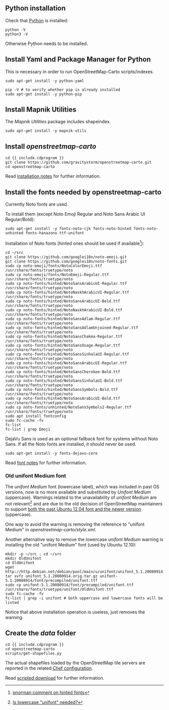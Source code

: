 ## Python installation

Check that [Python](https://www.python.org/) is installed:

    python -V
    python3 -V

Otherwise Python needs to be installed.

## Install Yaml and Package Manager for Python

This is necessary in order to run OpenStreetMap-Carto scripts/indexes.

```shell
sudo apt-get install -y python-yaml

pip -V # to verify whether pip is already installed
sudo apt-get install -y python-pip
```

## Install Mapnik Utilities

The *Mapnik Utilities* package includes shapeindex.

    sudo apt-get install -y mapnik-utils

## Install *openstreetmap-carto*

    cd {{ include.cdprogram }}
    git clone https://github.com/gravitystorm/openstreetmap-carto.git
    cd openstreetmap-carto

Read [installation notes](https://github.com/gravitystorm/openstreetmap-carto/blob/master/INSTALL.md) for further information.

## Install the fonts needed by openstreetmap-carto

Currently Noto fonts are used.

To install them (except Noto Emoji Regular and Noto Sans Arabic UI Regular/Bold):

    sudo apt-get install -y fonts-noto-cjk fonts-noto-hinted fonts-noto-unhinted fonts-hanazono ttf-unifont

Installation of Noto fonts (hinted ones should be used if available[^71]):

```shell
cd ~/src
git clone https://github.com/googlei18n/noto-emoji.git
git clone https://github.com/googlei18n/noto-fonts.git
sudo cp noto-emoji/fonts/NotoColorEmoji.ttf /usr/share/fonts/truetype/noto
sudo cp noto-emoji/fonts/NotoEmoji-Regular.ttf /usr/share/fonts/truetype/noto
sudo cp noto-fonts/hinted/NotoSansArabicUI-Regular.ttf /usr/share/fonts/truetype/noto
sudo cp noto-fonts/hinted/NotoNaskhArabicUI-Regular.ttf /usr/share/fonts/truetype/noto
sudo cp noto-fonts/hinted/NotoSansArabicUI-Bold.ttf /usr/share/fonts/truetype/noto
sudo cp noto-fonts/hinted/NotoNaskhArabicUI-Bold.ttf /usr/share/fonts/truetype/noto
sudo cp noto-fonts/hinted/NotoSansAdlam-Regular.ttf /usr/share/fonts/truetype/noto
sudo cp noto-fonts/hinted/NotoSansAdlamUnjoined-Regular.ttf /usr/share/fonts/truetype/noto
sudo cp noto-fonts/hinted/NotoSansChakma-Regular.ttf /usr/share/fonts/truetype/noto
sudo cp noto-fonts/hinted/NotoSansOsage-Regular.ttf /usr/share/fonts/truetype/noto
sudo cp noto-fonts/hinted/NotoSansSinhalaUI-Regular.ttf /usr/share/fonts/truetype/noto
sudo cp noto-fonts/hinted/NotoSansArabicUI-Regular.ttf /usr/share/fonts/truetype/noto
sudo cp noto-fonts/hinted/NotoSansCherokee-Bold.ttf /usr/share/fonts/truetype/noto
sudo cp noto-fonts/hinted/NotoSansSinhalaUI-Bold.ttf /usr/share/fonts/truetype/noto
sudo cp noto-fonts/hinted/NotoSansSymbols-Bold.ttf /usr/share/fonts/truetype/noto
sudo cp noto-fonts/hinted/NotoSansArabicUI-Bold.ttf /usr/share/fonts/truetype/noto
sudo cp noto-fonts/unhinted/NotoSansSymbols2-Regular.ttf /usr/share/fonts/truetype/noto
sudo apt install fontconfig
sudo fc-cache -fv
fc-list
fc-list | grep Emoji
```

DejaVu Sans is used as an optional fallback font for systems without Noto Sans. If all the Noto fonts are installed, it should never be used.

    sudo apt-get install -y fonts-dejavu-core

Read [font notes](https://github.com/gravitystorm/openstreetmap-carto/blob/master/INSTALL.md#fonts) for further information.

### Old unifont Medium font

The *unifont Medium* font (lowercase label), which was included in past OS versions, now is no more available and substituted by *Unifont Medium* (uppercase). Warnings related to the unavailability of *unifont Medium* are not relevant[^72] and are due to the old decision of OpenStreetMap maintainers to support [both the past Ubuntu 12.04 font and the newer version](https://github.com/gravitystorm/openstreetmap-carto/pull/429) (uppercase).

One way to avoid the warning is removing the reference to "unifont Medium" in *openstreetmap-carto/style.xml*.

Another alternative way to remove the lowercase *unifont Medium* warning is installing the old "unifont Medium" font (used by Ubuntu 12.10):

```shell
mkdir -p ~/src ; cd ~/src
mkdir OldUnifont
cd OldUnifont
wget http://http.debian.net/debian/pool/main/u/unifont/unifont_5.1.20080914.orig.tar.gz
tar xvfz unifont_5.1.20080914.orig.tar.gz unifont-5.1.20080914/font/precompiled/unifont.ttf
sudo cp unifont-5.1.20080914/font/precompiled/unifont.ttf /usr/share/fonts/truetype/unifont/OldUnifont.ttf
sudo fc-cache -fv
fc-list | grep -i unifont # both uppercase and lowercase fonts will be listed
```

Notice that above installation operation is useless, just removes the warning.

## Create the *data* folder

```shell
cd {{ include.cdprogram }}
cd openstreetmap-carto
scripts/get-shapefiles.py
```

The actual shapefiles loaded by the OpenStreetMap tile servers are reported in the related [Chef configuration](https://github.com/openstreetmap/chef/blob/master/roles/tile.rb#L65-L89).

Read [scripted download](https://github.com/gravitystorm/openstreetmap-carto/blob/master/INSTALL.md#scripted-download) for further information.

[^71]: [pnorman comment on hinted fonts](https://github.com/gravitystorm/openstreetmap-carto/issues/2402#issuecomment-252496456)
[^72]: [Is lowercase "unifont" needed?](https://github.com/gravitystorm/openstreetmap-carto/issues/2924)